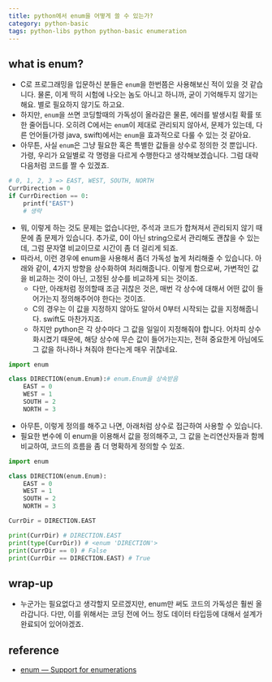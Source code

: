```yaml
---
title: python에서 enum을 어떻게 쓸 수 있는가?
category: python-basic
tags: python-libs python python-basic enumeration
---
```


## what is enum?

- C로 프로그래밍을 입문하신 분들은 `enum`을 한번쯤은 사용해보신 적이 있을 것 같습니다. 물론, 이게 딱히 시험에 나오는 놈도 아니고 하니까, 굳이 기억해두지 않기는 해요. 별로 필요하지 않기도 하고요.
- 하지만, `enum`을 쓰면 코딩할때의 가독성이 올라감은 물론, 에러를 발생시킬 확률 또한 줄어듭니다. 오히려 C에서는 `enum`이 제대로 관리되지 않아서, 문제가 있는데, 다른 언어들(가령 java, swift)에서는 `enum`을 효과적으로 다룰 수 있는 것 같아요.
- 아무튼, 사실 `enum`은 그냥 필요한 혹은 특별한 값들을 상수로 정의한 것 뿐입니다. 가령, 우리가 요일별로 각 명령을 다르게 수행한다고 생각해보겠습니다. 그럼 대략 다음처럼 코드를 짤 수 있겠죠.

```python
# 0, 1, 2, 3 => EAST, WEST, SOUTH, NORTH
CurrDirection = 0
if CurrDirection == 0:
    printf("EAST")
    # 생략
```

- 뭐, 이렇게 하는 것도 문제는 없습니다만, 주석과 코드가 합쳐져서 관리되지 않기 때문에 좀 문제가 있습니다. 추가로, 0이 아닌 string으로서 관리해도 괜찮을 수 있는데, 그럼 문자열 비교이므로 시간이 좀 더 걸리게 되죠.
- 따라서, 이런 경우에 enum을 사용해서 좀더 가독성 높게 처리해줄 수 있습니다. 아래와 같이, 4가지 방향을 상수화하여 처리해줍니다. 이렇게 함으로써, 가변적인 값을 비교하는 것이 아닌, 고정된 상수를 비교하게 되는 것이죠.
  - 다만, 아래처럼 정의할때 조금 귀찮은 것은, 매번 각 상수에 대해서 어떤 값이 들어가는지 정의해주어야 한다는 것이죠.
  - C의 경우는 이 값을 지정하지 않아도 알아서 0부터 시작되는 값을 지정해줍니다. swift도 마찬가지죠.
  - 하지만 python은 각 상수마다 그 값을 일일이 지정해줘야 합니다. 어차피 상수화시켰기 때문에, 해당 상수에 무슨 값이 들어가는지는, 전혀 중요한게 아님에도 그 값을 하나하나 쳐줘야 한다는게 매우 귀찮네요.

```python
import enum

class DIRECTION(enum.Enum):# enum.Enum을 상속받음
    EAST = 0 
    WEST = 1
    SOUTH = 2
    NORTH = 3
```

- 아무튼, 이렇게 정의를 해주고 나면, 아래처럼 상수로 접근하여 사용할 수 있습니다.
- 필요한 변수에 이 enum을 이용해서 값을 정의해주고, 그 값을 논리연산자들과 함께 비교하여, 코드의 흐름을 좀 더 명확하게 정의할 수 있죠.

```python
import enum

class DIRECTION(enum.Enum):
    EAST = 0
    WEST = 1
    SOUTH = 2
    NORTH = 3

CurrDir = DIRECTION.EAST

print(CurrDir) # DIRECTION.EAST
print(type(CurrDir)) # <enum 'DIRECTION'>
print(CurrDir == 0) # False
print(CurrDir == DIRECTION.EAST) # True
```

## wrap-up

- 누군가는 필요없다고 생각할지 모르겠지만, enum만 써도 코드의 가독성은 훨씬 올라갑니다. 다만, 이를 위해서는 코딩 전에 어느 정도 데이터 타입등에 대해서 설계가 완료되어 있어야겠죠.

## reference

- [enum — Support for enumerations](https://docs.python.org/3/library/enum.html)